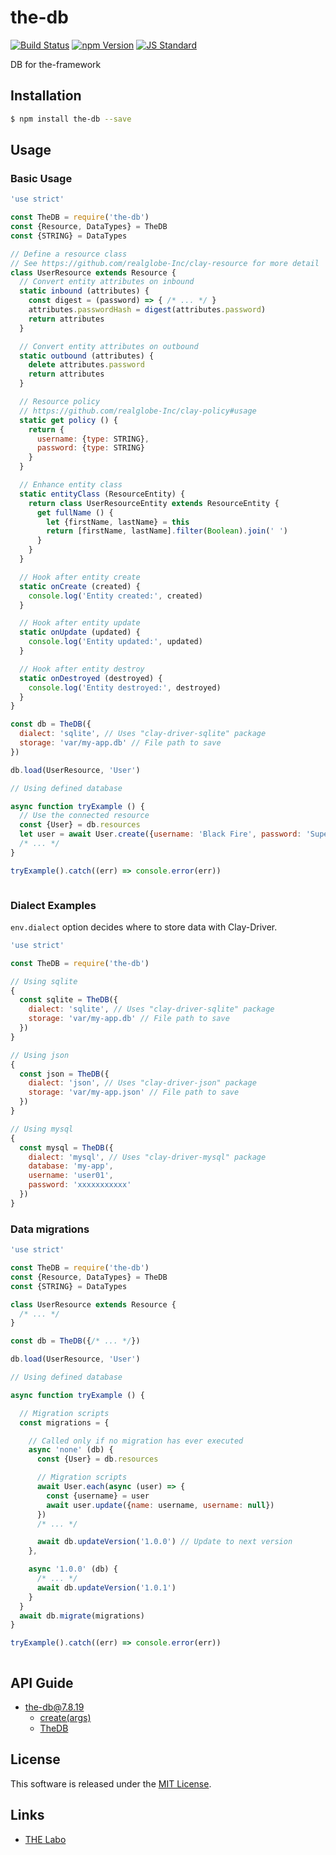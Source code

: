 the-db
==========

<!---
This file is generated by ape-tmpl. Do not update manually.
--->

<!-- Badge Start -->
<a name="badges"></a>

[![Build Status][bd_travis_shield_url]][bd_travis_url]
[![npm Version][bd_npm_shield_url]][bd_npm_url]
[![JS Standard][bd_standard_shield_url]][bd_standard_url]

[bd_repo_url]: https://github.com/the-labo/the-db
[bd_travis_url]: http://travis-ci.org/the-labo/the-db
[bd_travis_shield_url]: http://img.shields.io/travis/the-labo/the-db.svg?style=flat
[bd_travis_com_url]: http://travis-ci.com/the-labo/the-db
[bd_travis_com_shield_url]: https://api.travis-ci.com/the-labo/the-db.svg?token=
[bd_license_url]: https://github.com/the-labo/the-db/blob/master/LICENSE
[bd_codeclimate_url]: http://codeclimate.com/github/the-labo/the-db
[bd_codeclimate_shield_url]: http://img.shields.io/codeclimate/github/the-labo/the-db.svg?style=flat
[bd_codeclimate_coverage_shield_url]: http://img.shields.io/codeclimate/coverage/github/the-labo/the-db.svg?style=flat
[bd_gemnasium_url]: https://gemnasium.com/the-labo/the-db
[bd_gemnasium_shield_url]: https://gemnasium.com/the-labo/the-db.svg
[bd_npm_url]: http://www.npmjs.org/package/the-db
[bd_npm_shield_url]: http://img.shields.io/npm/v/the-db.svg?style=flat
[bd_standard_url]: http://standardjs.com/
[bd_standard_shield_url]: https://img.shields.io/badge/code%20style-standard-brightgreen.svg

<!-- Badge End -->


<!-- Description Start -->
<a name="description"></a>

DB for the-framework

<!-- Description End -->


<!-- Overview Start -->
<a name="overview"></a>



<!-- Overview End -->


<!-- Sections Start -->
<a name="sections"></a>

<!-- Section from "doc/guides/01.Installation.md.hbs" Start -->

<a name="section-doc-guides-01-installation-md"></a>

Installation
-----

```bash
$ npm install the-db --save
```


<!-- Section from "doc/guides/01.Installation.md.hbs" End -->

<!-- Section from "doc/guides/02.Usage.md.hbs" Start -->

<a name="section-doc-guides-02-usage-md"></a>

Usage
---------

### Basic Usage

```javascript
'use strict'

const TheDB = require('the-db')
const {Resource, DataTypes} = TheDB
const {STRING} = DataTypes

// Define a resource class
// See https://github.com/realglobe-Inc/clay-resource for more detail
class UserResource extends Resource {
  // Convert entity attributes on inbound
  static inbound (attributes) {
    const digest = (password) => { /* ... */ }
    attributes.passwordHash = digest(attributes.password)
    return attributes
  }

  // Convert entity attributes on outbound
  static outbound (attributes) {
    delete attributes.password
    return attributes
  }

  // Resource policy
  // https://github.com/realglobe-Inc/clay-policy#usage
  static get policy () {
    return {
      username: {type: STRING},
      password: {type: STRING}
    }
  }

  // Enhance entity class
  static entityClass (ResourceEntity) {
    return class UserResourceEntity extends ResourceEntity {
      get fullName () {
        let {firstName, lastName} = this
        return [firstName, lastName].filter(Boolean).join(' ')
      }
    }
  }

  // Hook after entity create
  static onCreate (created) {
    console.log('Entity created:', created)
  }

  // Hook after entity update
  static onUpdate (updated) {
    console.log('Entity updated:', updated)
  }

  // Hook after entity destroy
  static onDestroyed (destroyed) {
    console.log('Entity destroyed:', destroyed)
  }
}

const db = TheDB({
  dialect: 'sqlite', // Uses "clay-driver-sqlite" package
  storage: 'var/my-app.db' // File path to save
})

db.load(UserResource, 'User')

// Using defined database

async function tryExample () {
  // Use the connected resource
  const {User} = db.resources
  let user = await User.create({username: 'Black Fire', password: 'Super Cool'})
  /* ... */
}

tryExample().catch((err) => console.error(err))



```


### Dialect Examples

`env.dialect` option decides where to store data with Clay-Driver.

```javascript
'use strict'

const TheDB = require('the-db')

// Using sqlite
{
  const sqlite = TheDB({
    dialect: 'sqlite', // Uses "clay-driver-sqlite" package
    storage: 'var/my-app.db' // File path to save
  })
}

// Using json
{
  const json = TheDB({
    dialect: 'json', // Uses "clay-driver-json" package
    storage: 'var/my-app.json' // File path to save
  })
}

// Using mysql
{
  const mysql = TheDB({
    dialect: 'mysql', // Uses "clay-driver-mysql" package
    database: 'my-app',
    username: 'user01',
    password: 'xxxxxxxxxxx'
  })
}

```


### Data migrations


```javascript
'use strict'

const TheDB = require('the-db')
const {Resource, DataTypes} = TheDB
const {STRING} = DataTypes

class UserResource extends Resource {
  /* ... */
}

const db = TheDB({/* ... */})

db.load(UserResource, 'User')

// Using defined database

async function tryExample () {

  // Migration scripts
  const migrations = {

    // Called only if no migration has ever executed
    async 'none' (db) {
      const {User} = db.resources

      // Migration scripts
      await User.each(async (user) => {
        const {username} = user
        await user.update({name: username, username: null})
      })
      /* ... */

      await db.updateVersion('1.0.0') // Update to next version
    },

    async '1.0.0' (db) {
      /* ... */
      await db.updateVersion('1.0.1')
    }
  }
  await db.migrate(migrations)
}

tryExample().catch((err) => console.error(err))



```


<!-- Section from "doc/guides/02.Usage.md.hbs" End -->

<!-- Section from "doc/guides/10.API Guide.md.hbs" Start -->

<a name="section-doc-guides-10-a-p-i-guide-md"></a>

API Guide
-----

+ [the-db@7.8.19](./doc/api/api.md)
  + [create(args)](./doc/api/api.md#the-db-function-create)
  + [TheDB](./doc/api/api.md#the-d-b-class)


<!-- Section from "doc/guides/10.API Guide.md.hbs" End -->


<!-- Sections Start -->


<!-- LICENSE Start -->
<a name="license"></a>

License
-------
This software is released under the [MIT License](https://github.com/the-labo/the-db/blob/master/LICENSE).

<!-- LICENSE End -->


<!-- Links Start -->
<a name="links"></a>

Links
------

+ [THE Labo][t_h_e_labo_url]

[t_h_e_labo_url]: https://github.com/the-labo

<!-- Links End -->

